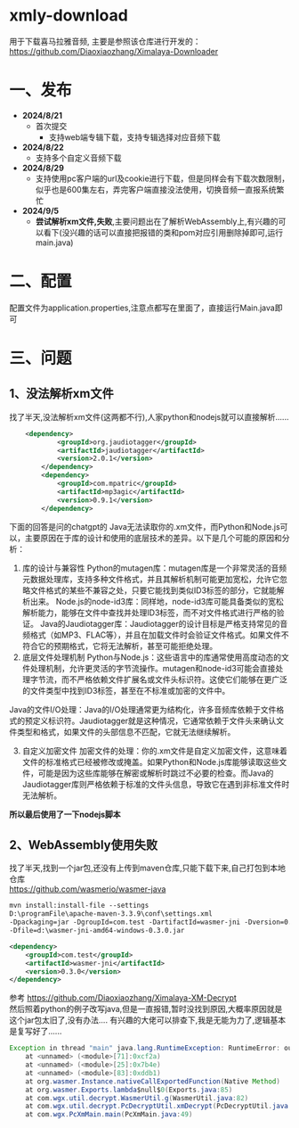 # xmly-download
用于下载喜马拉雅音频, 主要是参照该仓库进行开发的：https://github.com/Diaoxiaozhang/Ximalaya-Downloader

# 一、发布
* **2024/8/21**
    * 首次提交
        * 支持web端专辑下载，支持专辑选择对应音频下载
* **2024/8/22**
    * 支持多个自定义音频下载
* **2024/8/29**
    * 支持使用pc客户端的url及cookie进行下载，但是同样会有下载次数限制，似乎也是600集左右，弄完客户端直接没法使用，切换音频一直报系统繁忙
* **2024/9/5**
    * **尝试解析xm文件,失败**,主要问题出在了解析WebAssembly上,有兴趣的可以看下(没兴趣的话可以直接把报错的类和pom对应引用删除掉即可,运行main.java)
    

# 二、配置
配置文件为application.properties,注意点都写在里面了，直接运行Main.java即可


# 三、问题 
## 1、没法解析xm文件
找了半天,没法解析xm文件(这两都不行),人家python和nodejs就可以直接解析......
```xml
    <dependency>
            <groupId>org.jaudiotagger</groupId>
            <artifactId>jaudiotagger</artifactId>
            <version>2.0.1</version>
        </dependency>
        <dependency>
            <groupId>com.mpatric</groupId>
            <artifactId>mp3agic</artifactId>
            <version>0.9.1</version>
        </dependency>
```
下面的回答是问的chatgpt的
Java无法读取你的.xm文件，而Python和Node.js可以，主要原因在于库的设计和使用的底层技术的差异。以下是几个可能的原因和分析：

1. 库的设计与兼容性
   Python的mutagen库：mutagen库是一个非常灵活的音频元数据处理库，支持多种文件格式，并且其解析机制可能更加宽松，允许它忽略文件格式的某些不兼容之处，只要它能找到类似ID3标签的部分，它就能解析出来。
   Node.js的node-id3库：同样地，node-id3库可能具备类似的宽松解析能力，能够在文件中查找并处理ID3标签，而不对文件格式进行严格的验证。
   Java的Jaudiotagger库：Jaudiotagger的设计目标是严格支持常见的音频格式（如MP3、FLAC等），并且在加载文件时会验证文件格式。如果文件不符合它的预期格式，它将无法解析，甚至可能拒绝处理。
2. 底层文件处理机制
   Python与Node.js：这些语言中的库通常使用高度动态的文件处理机制，允许更灵活的字节流操作。mutagen和node-id3可能会直接处理字节流，而不严格依赖文件扩展名或文件头标识符。这使它们能够在更广泛的文件类型中找到ID3标签，甚至在不标准或加密的文件中。

Java的文件I/O处理：Java的I/O处理通常更为结构化，许多音频库依赖于文件格式的预定义标识符。Jaudiotagger就是这种情况，它通常依赖于文件头来确认文件类型和格式，如果文件的头部信息不匹配，它就无法继续解析。

3. 自定义加密文件
   加密文件的处理：你的.xm文件是自定义加密文件，这意味着文件的标准格式已经被修改或掩盖。如果Python和Node.js库能够读取这些文件，可能是因为这些库能够在解密或解析时跳过不必要的检查。而Java的Jaudiotagger库则严格依赖于标准的文件头信息，导致它在遇到非标准文件时无法解析。
 
**所以最后使用了一下nodejs脚本**
## 2、WebAssembly使用失败
找了半天,找到一个jar包,还没有上传到maven仓库,只能下载下来,自己打包到本地仓库  
https://github.com/wasmerio/wasmer-java
```xml
mvn install:install-file --settings 
D:\programFile\apache-maven-3.3.9\conf\settings.xml  
-Dpackaging=jar -DgroupId=com.test -DartifactId=wasmer-jni -Dversion=0.3.0 
-Dfile=d:\wasmer-jni-amd64-windows-0.3.0.jar

<dependency>
    <groupId>com.test</groupId>
    <artifactId>wasmer-jni</artifactId>
    <version>0.3.0</version>
</dependency>
```
参考
https://github.com/Diaoxiaozhang/Ximalaya-XM-Decrypt  
然后照着python的例子改写java,但是一直报错,暂时没找到原因,大概率原因就是这个jar包太旧了,没有办法....
有兴趣的大佬可以排查下,我是无能为力了,逻辑基本是复写好了......
```java
Exception in thread "main" java.lang.RuntimeException: RuntimeError: out of bounds memory access
    at <unnamed> (<module>[71]:0xcf2a)
    at <unnamed> (<module>[25]:0x7b4e)
    at <unnamed> (<module>[83]:0xddb1)
	at org.wasmer.Instance.nativeCallExportedFunction(Native Method)
	at org.wasmer.Exports.lambda$null$0(Exports.java:85)
	at com.wgx.util.decrypt.WasmerUtil.g(WasmerUtil.java:82)
	at com.wgx.util.decrypt.PcDecryptUtil.xmDecrypt(PcDecryptUtil.java:123)
	at com.wgx.PcXmMain.main(PcXmMain.java:49)
```